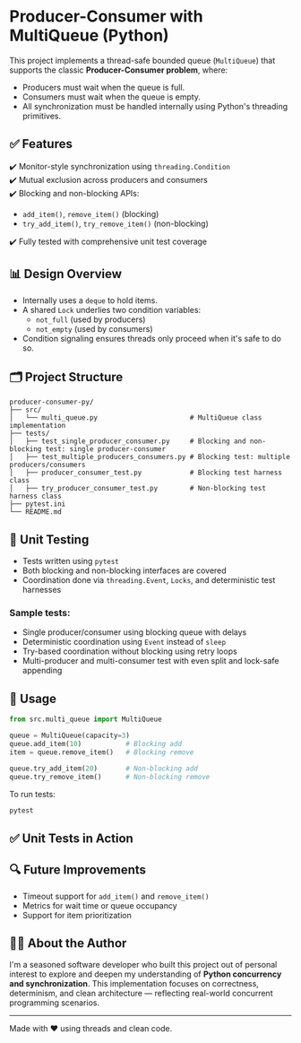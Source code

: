 # Producer-Consumer with MultiQueue (Python)

This project implements a thread-safe bounded queue (`MultiQueue`) that supports the classic **Producer-Consumer problem**, where:

- Producers must wait when the queue is full.
- Consumers must wait when the queue is empty.
- All synchronization must be handled internally using Python's threading primitives.

## ✅ Features

✔️ Monitor-style synchronization using `threading.Condition`  
✔️ Mutual exclusion across producers and consumers  
✔️ Blocking and non-blocking APIs:  
  - `add_item()`, `remove_item()` (blocking)  
  - `try_add_item()`, `try_remove_item()` (non-blocking)  

✔️ Fully tested with comprehensive unit test coverage  

## 📊 Design Overview

- Internally uses a `deque` to hold items.
- A shared `Lock` underlies two condition variables:
  - `not_full` (used by producers)
  - `not_empty` (used by consumers)
- Condition signaling ensures threads only proceed when it's safe to do so.

## 🗂️ Project Structure

```
producer-consumer-py/
├── src/
│   └── multi_queue.py                       # MultiQueue class implementation
├── tests/
│   ├── test_single_producer_consumer.py     # Blocking and non-blocking test: single producer-consumer
│   ├── test_multiple_producers_consumers.py # Blocking test: multiple producers/consumers
│   ├── producer_consumer_test.py            # Blocking test harness class
│   ├── try_producer_consumer_test.py        # Non-blocking test harness class
├── pytest.ini
└── README.md
```

## 🧪 Unit Testing

- Tests written using `pytest`
- Both blocking and non-blocking interfaces are covered
- Coordination done via `threading.Event`, `Locks`, and deterministic test harnesses

### Sample tests:

- Single producer/consumer using blocking queue with delays
- Deterministic coordination using `Event` instead of `sleep`
- Try-based coordination without blocking using retry loops
- Multi-producer and multi-consumer test with even split and lock-safe appending

## 🚀 Usage

```python
from src.multi_queue import MultiQueue

queue = MultiQueue(capacity=3)
queue.add_item(10)           # Blocking add
item = queue.remove_item()   # Blocking remove

queue.try_add_item(20)       # Non-blocking add
queue.try_remove_item()      # Non-blocking remove
```

To run tests:

```bash
pytest
```
## ✅ Unit Tests in Action

## 🔍 Future Improvements

- Timeout support for `add_item()` and `remove_item()`
- Metrics for wait time or queue occupancy
- Support for item prioritization

## 👨‍💻 About the Author

I'm a seasoned software developer who built this project out of personal interest to explore and deepen my understanding of **Python concurrency and synchronization**. This implementation focuses on correctness, determinism, and clean architecture — reflecting real-world concurrent programming scenarios.

---

Made with ❤️ using threads and clean code.
